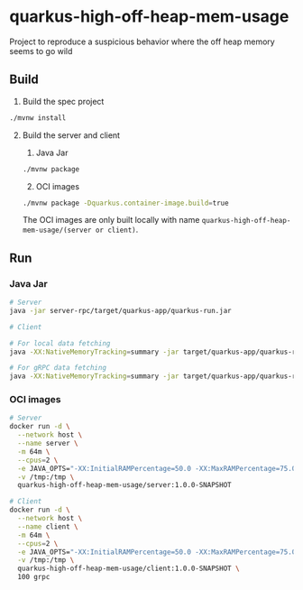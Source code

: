# quarkus-high-off-heap-mem-usage

Project to reproduce a suspicious behavior where the off heap memory seems to go wild

## Build

1. Build the spec project

```sh
./mvnw install
```

2. Build the server and client
    1. Java Jar

    ```sh
    ./mvnw package
    ```

    2. OCI images

    ```sh
    ./mvnw package -Dquarkus.container-image.build=true
    ```
   
    The OCI images are only built locally with name `quarkus-high-off-heap-mem-usage/(server or client)`.

## Run

### Java Jar

```sh
# Server
java -jar server-rpc/target/quarkus-app/quarkus-run.jar
```

```sh
# Client

# For local data fetching
java -XX:NativeMemoryTracking=summary -jar target/quarkus-app/quarkus-run.jar 100 local

# For gRPC data fetching
java -XX:NativeMemoryTracking=summary -jar target/quarkus-app/quarkus-run.jar 100 grpc
```

### OCI images

```sh
# Server
docker run -d \
  --network host \
  --name server \
  -m 64m \
  --cpus=2 \
  -e JAVA_OPTS="-XX:InitialRAMPercentage=50.0 -XX:MaxRAMPercentage=75.0 -XX:MinRAMPercentage=75.0 -XX:+HeapDumpOnOutOfMemoryError -XX:HeapDumpPath=/tmp" \
  -v /tmp:/tmp \
  quarkus-high-off-heap-mem-usage/server:1.0.0-SNAPSHOT
```

```sh
# Client
docker run -d \
  --network host \
  --name client \
  -m 64m \
  --cpus=2 \
  -e JAVA_OPTS="-XX:InitialRAMPercentage=50.0 -XX:MaxRAMPercentage=75.0 -XX:MinRAMPercentage=75.0 -XX:+HeapDumpOnOutOfMemoryError -XX:HeapDumpPath=/tmp" \
  -v /tmp:/tmp \
  quarkus-high-off-heap-mem-usage/client:1.0.0-SNAPSHOT \
  100 grpc
```

